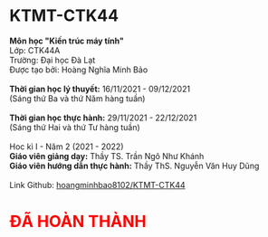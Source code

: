 # KTMT-CTK44

<strong>Môn học "Kiến trúc máy tính"</strong><br>
Lớp: CTK44A<br>
Trường: Đại học Đà Lạt<br>
Được tạo bởi: Hoàng Nghĩa Minh Bảo<br>
<br>
<strong>Thời gian học lý thuyết:</strong> 16/11/2021 - 09/12/2021<br>
(Sáng thứ Ba và thứ Năm hàng tuần)<br>
<br>
<strong>Thời gian học thực hành:</strong> 29/11/2021 - 22/12/2021<br>
(Sáng thứ Hai và thứ Tư hàng tuần)<br>
<br>
Hoc kì I - Năm 2 (2021 - 2022)<br>
<strong>Giáo viên giảng dạy:</strong> Thầy TS. Trần Ngô Như Khánh<br>
<strong>Giáo viên hướng dẫn thực hành:</strong> Thầy ThS. Nguyễn Văn Huy Dũng<br>
<br>
Link Github: <a href="https://github.com/hoangminhbao8102/KTMT-CTK44">hoangminhbao8102/KTMT-CTK44</a><br>
<h1 style="color:red;">ĐÃ HOÀN THÀNH</h1>
